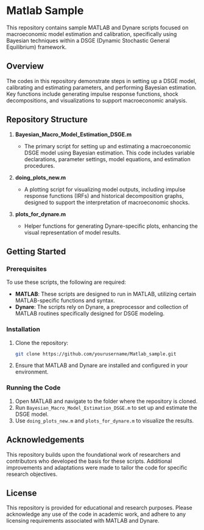 # Matlab Sample

This repository contains sample MATLAB and Dynare scripts focused on macroeconomic model estimation and calibration, specifically using Bayesian techniques within a DSGE (Dynamic Stochastic General Equilibrium) framework.

## Overview

The codes in this repository demonstrate steps in setting up a DSGE model, calibrating and estimating parameters, and performing Bayesian estimation. Key functions include generating impulse response functions, shock decompositions, and visualizations to support macroeconomic analysis.

## Repository Structure

1. **Bayesian_Macro_Model_Estimation_DSGE.m**
   - The primary script for setting up and estimating a macroeconomic DSGE model using Bayesian estimation. This code includes variable declarations, parameter settings, model equations, and estimation procedures.

2. **doing_plots_new.m**
   - A plotting script for visualizing model outputs, including impulse response functions (IRFs) and historical decomposition graphs, designed to support the interpretation of macroeconomic shocks.

3. **plots_for_dynare.m**
   - Helper functions for generating Dynare-specific plots, enhancing the visual representation of model results.

## Getting Started

### Prerequisites

To use these scripts, the following are required:

- **MATLAB**: These scripts are designed to run in MATLAB, utilizing certain MATLAB-specific functions and syntax.
- **Dynare**: The scripts rely on Dynare, a preprocessor and collection of MATLAB routines specifically designed for DSGE modeling.

### Installation

1. Clone the repository:

    ```bash
    git clone https://github.com/yourusername/Matlab_sample.git
    ```

2. Ensure that MATLAB and Dynare are installed and configured in your environment.

### Running the Code

1. Open MATLAB and navigate to the folder where the repository is cloned.
2. Run `Bayesian_Macro_Model_Estimation_DSGE.m` to set up and estimate the DSGE model.
3. Use `doing_plots_new.m` and `plots_for_dynare.m` to visualize the results.

## Acknowledgements

This repository builds upon the foundational work of researchers and contributors who developed the basis for these scripts. Additional improvements and adaptations were made to tailor the code for specific research objectives.

## License

This repository is provided for educational and research purposes. Please acknowledge any use of the code in academic work, and adhere to any licensing requirements associated with MATLAB and Dynare.
